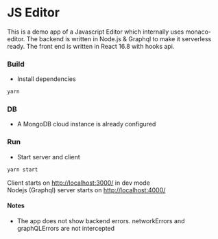 # JS Editor

This is a demo app of a Javascript Editor which internally uses monaco-editor. The backend is written in Node.js & Graphql to make it serverless ready. The front end is written in React 16.8 with hooks api.

### Build

- Install dependencies
```sh
yarn
```

### DB

- A MongoDB cloud instance is already configured

### Run

- Start server and client
```sh
yarn start
```

Client starts on [http://localhost:3000/](http://localhost:3000/)  in dev mode     
Nodejs (Graphql) server starts on [http://localhost:4000/](http://localhost:4000/)


#### Notes

- The app does not show backend errors. networkErrors and graphQLErrors are not intercepted

